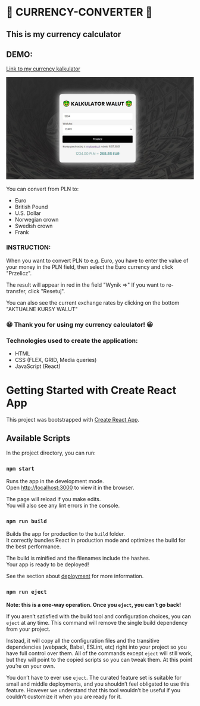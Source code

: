 # 🤑 CURRENCY-CONVERTER 🤑

## This is my currency calculator

## DEMO:

[Link to my currency kalkulator](https://piotrkubiak.github.io/currencyExchangeReact/)

![Calculator](src/screen.jpg)

You can convert from PLN to:

- Euro
- British Pound
- U.S. Dollar
- Norwegian crown
- Swedish crown
- Frank

### INSTRUCTION:

When you want to convert PLN to e.g. Euro, you have to enter the value of your money in the PLN field, then select the Euro currency and click "Przelicz".

The result will appear in red in the field "Wynik =>"
If you want to re-transfer, click "Resetuj".

You can also see the current exchange rates by clicking on the bottom "AKTUALNE KURSY WALUT"

### 😀 Thank you for using my currency calculator! 😀

### Technologies used to create the application:

- HTML
- CSS (FLEX, GRID, Media queries)
- JavaScript (React)

# Getting Started with Create React App

This project was bootstrapped with [Create React App](https://github.com/facebook/create-react-app).

## Available Scripts

In the project directory, you can run:

### `npm start`

Runs the app in the development mode.\
Open [http://localhost:3000](http://localhost:3000) to view it in the browser.

The page will reload if you make edits.\
You will also see any lint errors in the console.

### `npm run build`

Builds the app for production to the `build` folder.\
It correctly bundles React in production mode and optimizes the build for the best performance.

The build is minified and the filenames include the hashes.\
Your app is ready to be deployed!

See the section about [deployment](https://facebook.github.io/create-react-app/docs/deployment) for more information.

### `npm run eject`

**Note: this is a one-way operation. Once you `eject`, you can’t go back!**

If you aren’t satisfied with the build tool and configuration choices, you can `eject` at any time. This command will remove the single build dependency from your project.

Instead, it will copy all the configuration files and the transitive dependencies (webpack, Babel, ESLint, etc) right into your project so you have full control over them. All of the commands except `eject` will still work, but they will point to the copied scripts so you can tweak them. At this point you’re on your own.

You don’t have to ever use `eject`. The curated feature set is suitable for small and middle deployments, and you shouldn’t feel obligated to use this feature. However we understand that this tool wouldn’t be useful if you couldn’t customize it when you are ready for it.
